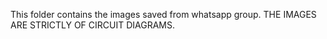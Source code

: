 This folder contains the images saved from whatsapp group. 
THE IMAGES ARE STRICTLY OF CIRCUIT DIAGRAMS.
